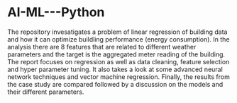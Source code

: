 # AI-ML---Python
The repository invesatigates a problem of linear regression of building data and how it can optimize buildling performance (energy consumption). In the analysis there are 8 features that are related to different weather parameters and the target is the aggregated meter reading of the building. The report focuses on regression as well as data cleaning, feature selection and hyper parameter tuning. It also takes a look at some advanced neural network techniques and vector machine regression. Finally, the results from the case study are compared followed by a discussion on the models and their different parameters.
